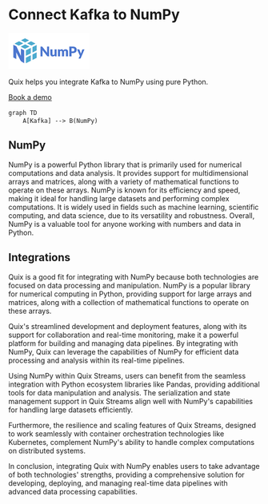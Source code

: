 # Connect Kafka to NumPy

![](./images/logo_1.jpg)

Quix helps you integrate Kafka to NumPy using pure Python.

<div>
<a class="md-button md-button--primary" href="https://share.hsforms.com/1iW0TmZzKQMChk0lxd_tGiw4yjw2?__hstc=175542013.2303933fbd746c0ac86d9ccbe9bc9100.1728383268831.1729603416735.1729620918855.31&__hssc=175542013.1.1729620918855&__hsfp=2132701734" target="_blank" style="margin-right:.5rem;">Book a demo</a>
<br/>
</div>

```mermaid
graph TD
    A[Kafka] --> B(NumPy)
```

## NumPy

NumPy is a powerful Python library that is primarily used for numerical computations and data analysis. It provides support for multidimensional arrays and matrices, along with a variety of mathematical functions to operate on these arrays. NumPy is known for its efficiency and speed, making it ideal for handling large datasets and performing complex computations. It is widely used in fields such as machine learning, scientific computing, and data science, due to its versatility and robustness. Overall, NumPy is a valuable tool for anyone working with numbers and data in Python.

## Integrations

Quix is a good fit for integrating with NumPy because both technologies are focused on data processing and manipulation. NumPy is a popular library for numerical computing in Python, providing support for large arrays and matrices, along with a collection of mathematical functions to operate on these arrays.

Quix's streamlined development and deployment features, along with its support for collaboration and real-time monitoring, make it a powerful platform for building and managing data pipelines. By integrating with NumPy, Quix can leverage the capabilities of NumPy for efficient data processing and analysis within its real-time pipelines.

Using NumPy within Quix Streams, users can benefit from the seamless integration with Python ecosystem libraries like Pandas, providing additional tools for data manipulation and analysis. The serialization and state management support in Quix Streams align well with NumPy's capabilities for handling large datasets efficiently.

Furthermore, the resilience and scaling features of Quix Streams, designed to work seamlessly with container orchestration technologies like Kubernetes, complement NumPy's ability to handle complex computations on distributed systems.

In conclusion, integrating Quix with NumPy enables users to take advantage of both technologies' strengths, providing a comprehensive solution for developing, deploying, and managing real-time data pipelines with advanced data processing capabilities.

